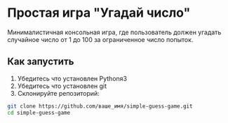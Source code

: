 # Простая игра "Угадай число"

Минималистичная консольная игра, где пользователь должен угадать случайное число от 1 до 100 за ограниченное число попыток.

## Как запустить

1. Убедитесь что установлен Pythonя3
2. Убедитесь что установлен git
3. Склонируйте репозиторий:
```bash
git clone https://github.com/ваше_имя/simple-guess-game.git
cd simple-guess-game
